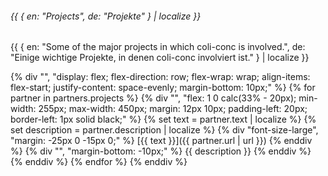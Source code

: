 
###### {{ { en: "Projects", de: "Projekte" } | localize }}

{{ {
  en: "Some of the major projects in which coli-conc is involved.",
  de: "Einige wichtige Projekte, in denen coli-conc involviert ist."
} | localize }}

{% div "", "display: flex; flex-direction: row; flex-wrap: wrap; align-items: flex-start; justify-content: space-evenly; margin-bottom: 10px;" %}
  {% for partner in partners.projects %}
    {% div "", "flex: 1 0 calc(33% - 20px); min-width: 255px; max-width: 450px; margin: 12px 10px; padding-left: 20px; border-left: 1px solid black;" %}
      {% set text = partner.text | localize %}
      {% set description = partner.description | localize %}
      {% div "font-size-large", "margin: -25px 0 -15px 0;" %}
        [{{ text }}]({{ partner.url | url }})
      {% enddiv %}
      {% div "", "margin-bottom: -10px;" %}
        {{ description }}
      {% enddiv %}
    {% enddiv %}
  {% endfor %}
{% enddiv %}
